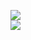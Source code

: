 <a href="https://hits.seeyoufarm.com"><img src="https://hits.seeyoufarm.com/api/count/incr/badge.svg?url=https%3A%2F%2Fgithub.com%2Fhrishibawane%2Fhit-counter&count_bg=%23239ECE&title_bg=%23555555&icon=&icon_color=%23E7E7E7&title=HITS&edge_flat=false"/></a>
<br />
<img src='https://github-readme-stats.vercel.app/api?username=hrishibawane&show_icons=true&theme=tokyonight'/>


